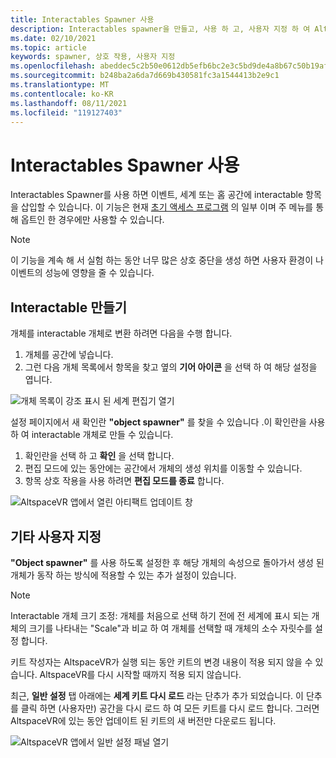 ```yaml
---
title: Interactables Spawner 사용
description: Interactables spawner을 만들고, 사용 하 고, 사용자 지정 하 여 AltspaceVR 공간에 항목을 저장 하는 방법을 알아봅니다.
ms.date: 02/10/2021
ms.topic: article
keywords: spawner, 상호 작용, 사용자 지정
ms.openlocfilehash: abeddec5c2b50e0612db5efb6bc2e3c5bd9de4a8b67c50b19afee18b17c5e746
ms.sourcegitcommit: b248ba2a6da7d669b430581fc3a1544413b2e9c1
ms.translationtype: MT
ms.contentlocale: ko-KR
ms.lasthandoff: 08/11/2021
ms.locfileid: "119127403"
---
```

# <a name="using-the-interactables-spawner"></a>Interactables Spawner 사용

Interactables Spawner를 사용 하면 이벤트, 세계 또는 홈 공간에 interactable 항목을 삽입할 수 있습니다. 이 기능은 현재 [초기 액세스 프로그램](../world-building/early-access.md) 의 일부 이며 주 메뉴를 통해 옵트인 한 경우에만 사용할 수 있습니다.

> [!NOTE]
> 이 기능을 계속 해 서 실험 하는 동안 너무 많은 상호 중단을 생성 하면 사용자 환경이 나 이벤트의 성능에 영향을 줄 수 있습니다. 

## <a name="creating-an-interactable"></a>Interactable 만들기

개체를 interactable 개체로 변환 하려면 다음을 수행 합니다.

1. 개체를 공간에 넣습니다.
2. 그런 다음 개체 목록에서 항목을 찾고 옆의 **기어 아이콘** 을 선택 하 여 해당 설정을 엽니다.

![개체 목록이 강조 표시 된 세계 편집기 열기](images/interactables-spawner-img-01.png)

설정 페이지에서 새 확인란 **"object spawner"** 를 찾을 수 있습니다 .이 확인란을 사용 하 여 interactable 개체로 만들 수 있습니다.

1. 확인란을 선택 하 고 **확인** 을 선택 합니다.
2. 편집 모드에 있는 동안에는 공간에서 개체의 생성 위치를 이동할 수 있습니다.
3. 항목 상호 작용을 사용 하려면 **편집 모드를 종료** 합니다.

![AltspaceVR 앱에서 열린 아티팩트 업데이트 창](images/interactables-spawner-img-02.png)

## <a name="other-customizations"></a>기타 사용자 지정

**"Object spawner"** 를 사용 하도록 설정한 후 해당 개체의 속성으로 돌아가서 생성 된 개체가 동작 하는 방식에 적용할 수 있는 추가 설정이 있습니다.

> [!NOTE]
> Interactable 개체 크기 조정: 개체를 처음으로 선택 하기 전에 전 세계에 표시 되는 개체의 크기를 나타내는 "Scale"과 비교 하 여 개체를 선택할 때 개체의 소수 자릿수를 설정 합니다.

키트 작성자는 AltspaceVR가 실행 되는 동안 키트의 변경 내용이 적용 되지 않을 수 있습니다. AltspaceVR를 다시 시작할 때까지 적용 되지 않습니다.

최근, **일반 설정** 탭 아래에는 **세계 키트 다시 로드** 라는 단추가 추가 되었습니다. 이 단추를 클릭 하면 (사용자만) 공간을 다시 로드 하 여 모든 키트를 다시 로드 합니다. 그러면 AltspaceVR에 있는 동안 업데이트 된 키트의 새 버전만 다운로드 됩니다.

![AltspaceVR 앱에서 일반 설정 패널 열기](images/interactables-spawner-img-03.png)